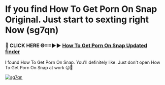 # If you find How To Get Porn On Snap Original. Just start to sexting right Now (sg7qn)

<h3>🔴 CLICK HERE 🌐==►► <a href="https://tinyurl.com/mtbk5fxa" rel="nofollow">How To Get Porn On Snap Updated finder</a></h3>

I found How To Get Porn On Snap. You'll definitely like. Just don't open How To Get Porn On Snap at work 😉💬

[![sg7qn](https://i.imgur.com/Q8WKrnY.jpeg)](https://tinyurl.com/mtbk5fxa)

